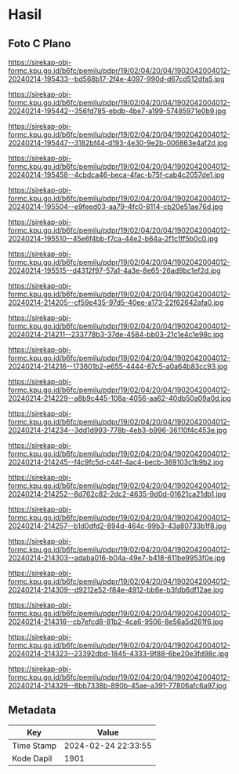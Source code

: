 # Hasil

## Foto C Plano

https://sirekap-obj-formc.kpu.go.id/b6fc/pemilu/pdpr/19/02/04/20/04/1902042004012-20240214-195433--bd568b17-2f4e-4097-990d-d67cd512dfa5.jpg

https://sirekap-obj-formc.kpu.go.id/b6fc/pemilu/pdpr/19/02/04/20/04/1902042004012-20240214-195442--356fd785-ebdb-4be7-a199-57485971e0b9.jpg

https://sirekap-obj-formc.kpu.go.id/b6fc/pemilu/pdpr/19/02/04/20/04/1902042004012-20240214-195447--3182bf44-d193-4e30-9e2b-006863e4af2d.jpg

https://sirekap-obj-formc.kpu.go.id/b6fc/pemilu/pdpr/19/02/04/20/04/1902042004012-20240214-195458--4cbdca46-beca-4fac-b75f-cab4c2057de1.jpg

https://sirekap-obj-formc.kpu.go.id/b6fc/pemilu/pdpr/19/02/04/20/04/1902042004012-20240214-195504--e9feed03-aa79-4fc0-8114-cb20e51ae76d.jpg

https://sirekap-obj-formc.kpu.go.id/b6fc/pemilu/pdpr/19/02/04/20/04/1902042004012-20240214-195510--45e6f4bb-f7ca-44e2-b64a-2f1c1ff5b0c0.jpg

https://sirekap-obj-formc.kpu.go.id/b6fc/pemilu/pdpr/19/02/04/20/04/1902042004012-20240214-195515--d4312f97-57a1-4a3e-8e65-26ad9bc1ef2d.jpg

https://sirekap-obj-formc.kpu.go.id/b6fc/pemilu/pdpr/19/02/04/20/04/1902042004012-20240214-214205--cf59e435-97d5-40ee-a173-22f62642afa0.jpg

https://sirekap-obj-formc.kpu.go.id/b6fc/pemilu/pdpr/19/02/04/20/04/1902042004012-20240214-214211--233778b3-37de-4584-bb03-21c1e4c1e98c.jpg

https://sirekap-obj-formc.kpu.go.id/b6fc/pemilu/pdpr/19/02/04/20/04/1902042004012-20240214-214216--173601b2-e655-4444-87c5-a0a64b83cc93.jpg

https://sirekap-obj-formc.kpu.go.id/b6fc/pemilu/pdpr/19/02/04/20/04/1902042004012-20240214-214229--a8b9c445-108a-4056-aa62-40db50a09a0d.jpg

https://sirekap-obj-formc.kpu.go.id/b6fc/pemilu/pdpr/19/02/04/20/04/1902042004012-20240214-214234--3dd1d993-778b-4eb3-b996-36110f4c453e.jpg

https://sirekap-obj-formc.kpu.go.id/b6fc/pemilu/pdpr/19/02/04/20/04/1902042004012-20240214-214245--f4c9fc5d-c44f-4ac4-becb-369103c1b9b2.jpg

https://sirekap-obj-formc.kpu.go.id/b6fc/pemilu/pdpr/19/02/04/20/04/1902042004012-20240214-214252--8d762c82-2dc2-4635-9d0d-01621ca21db1.jpg

https://sirekap-obj-formc.kpu.go.id/b6fc/pemilu/pdpr/19/02/04/20/04/1902042004012-20240214-214257--b1d0dfd2-894d-464c-99b3-43a80733b1f8.jpg

https://sirekap-obj-formc.kpu.go.id/b6fc/pemilu/pdpr/19/02/04/20/04/1902042004012-20240214-214303--adaba016-b04a-49e7-b418-611be9953f0e.jpg

https://sirekap-obj-formc.kpu.go.id/b6fc/pemilu/pdpr/19/02/04/20/04/1902042004012-20240214-214309--d9212e52-f84e-4912-bb6e-b3fdb6df12ae.jpg

https://sirekap-obj-formc.kpu.go.id/b6fc/pemilu/pdpr/19/02/04/20/04/1902042004012-20240214-214316--cb7efcd8-81b2-4ca6-9506-8e56a5d261f6.jpg

https://sirekap-obj-formc.kpu.go.id/b6fc/pemilu/pdpr/19/02/04/20/04/1902042004012-20240214-214323--23392dbd-1845-4333-9f88-6be20e3fd98c.jpg

https://sirekap-obj-formc.kpu.go.id/b6fc/pemilu/pdpr/19/02/04/20/04/1902042004012-20240214-214329--8bb7338b-890b-45ae-a391-77806afc6a97.jpg


## Metadata

| Key        | Value               |
| ---------- | ------------------- |
| Time Stamp | 2024-02-24 22:33:55 |
| Kode Dapil | 1901                |



